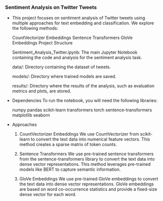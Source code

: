 ### Sentiment Analysis on Twitter Tweets
  - This project focuses on sentiment analysis of Twitter tweets using multiple approaches for text embedding and classification. We explore the following methods:

    CountVectorizer Embeddings
    Sentence Transformers
    GloVe Embeddings
    Project Structure

    Sentiment_Analysis_Twitter.ipynb: The main Jupyter Notebook containing the code and analysis for the sentiment analysis task.

    data/: Directory containing the dataset of tweets.

    models/: Directory where trained models are saved.

    results/: Directory where the results of the analysis, such as evaluation metrics and plots, are stored.
  
  - Dependencies
    To run the notebook, you will need the following libraries:

    numpy
    pandas
    scikit-learn
    transformers
    torch
    sentence-transformers
    matplotlib
    seaborn

- Approaches
  1. CountVectorizer Embeddings
  We use CountVectorizer from scikit-learn to convert the text data into numerical feature vectors. This method creates a sparse matrix of token counts.
  
  2. Sentence Transformers
  We use pre-trained sentence transformers from the sentence-transformers library to convert the text data into dense vector representations. This method leverages pre-trained models like BERT to capture semantic information.
  
  3. GloVe Embeddings
  We use pre-trained GloVe embeddings to convert the text data into dense vector representations. GloVe embeddings are based on word co-occurrence statistics and provide a fixed-size dense vector for each word.



